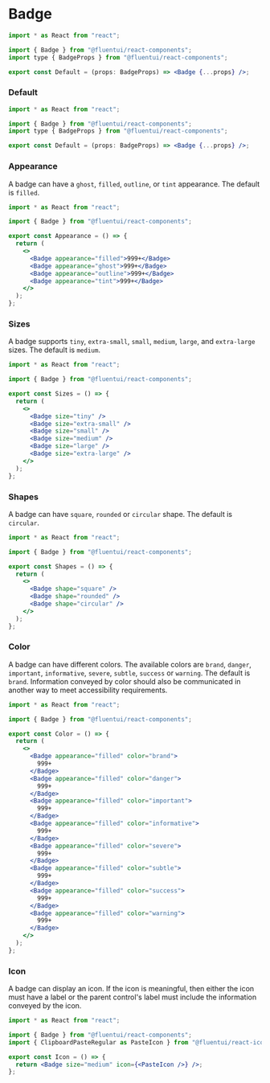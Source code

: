 # Badge

```jsx
import * as React from "react";

import { Badge } from "@fluentui/react-components";
import type { BadgeProps } from "@fluentui/react-components";

export const Default = (props: BadgeProps) => <Badge {...props} />;
```

### Default

```jsx
import * as React from "react";

import { Badge } from "@fluentui/react-components";
import type { BadgeProps } from "@fluentui/react-components";

export const Default = (props: BadgeProps) => <Badge {...props} />;
```

### Appearance

A badge can have a `ghost`, `filled`, `outline`, or `tint` appearance. The default is `filled`.

```jsx
import * as React from "react";

import { Badge } from "@fluentui/react-components";

export const Appearance = () => {
  return (
    <>
      <Badge appearance="filled">999+</Badge>
      <Badge appearance="ghost">999+</Badge>
      <Badge appearance="outline">999+</Badge>
      <Badge appearance="tint">999+</Badge>
    </>
  );
};
```

### Sizes

A badge supports `tiny`, `extra-small`, `small`, `medium`, `large`, and `extra-large` sizes. The default is `medium`.

```jsx
import * as React from "react";

import { Badge } from "@fluentui/react-components";

export const Sizes = () => {
  return (
    <>
      <Badge size="tiny" />
      <Badge size="extra-small" />
      <Badge size="small" />
      <Badge size="medium" />
      <Badge size="large" />
      <Badge size="extra-large" />
    </>
  );
};
```

### Shapes

A badge can have `square`, `rounded` or `circular` shape. The default is `circular`.

```jsx
import * as React from "react";

import { Badge } from "@fluentui/react-components";

export const Shapes = () => {
  return (
    <>
      <Badge shape="square" />
      <Badge shape="rounded" />
      <Badge shape="circular" />
    </>
  );
};
```

### Color

A badge can have different colors. The available colors are `brand`, `danger`, `important`, `informative`, `severe`, `subtle`, `success` or `warning`. The default is `brand`. Information conveyed by color should also be communicated in another way to meet accessibility requirements.

```jsx
import * as React from "react";

import { Badge } from "@fluentui/react-components";

export const Color = () => {
  return (
    <>
      <Badge appearance="filled" color="brand">
        999+
      </Badge>
      <Badge appearance="filled" color="danger">
        999+
      </Badge>
      <Badge appearance="filled" color="important">
        999+
      </Badge>
      <Badge appearance="filled" color="informative">
        999+
      </Badge>
      <Badge appearance="filled" color="severe">
        999+
      </Badge>
      <Badge appearance="filled" color="subtle">
        999+
      </Badge>
      <Badge appearance="filled" color="success">
        999+
      </Badge>
      <Badge appearance="filled" color="warning">
        999+
      </Badge>
    </>
  );
};
```

### Icon

A badge can display an icon. If the icon is meaningful, then either the icon must have a label or the parent control's label must include the information conveyed by the icon.

```jsx
import * as React from "react";

import { Badge } from "@fluentui/react-components";
import { ClipboardPasteRegular as PasteIcon } from "@fluentui/react-icons";

export const Icon = () => {
  return <Badge size="medium" icon={<PasteIcon />} />;
};
```